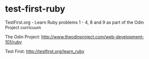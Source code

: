 # test-first-ruby
TestFirst.org - Learn Ruby problems 1 - 4, 8 and 9 as part of the Odin Project curricuum

The Odin Project: http://www.theodinproject.com/web-development-101/ruby

Test First: http://testfirst.org/learn_ruby

